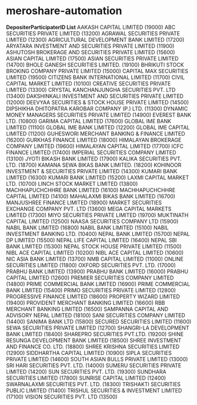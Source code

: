 # meroshare-automation

**DepositerParticipaterID List**
   AAKASH CAPITAL LIMITED (19000)
   ABC SECURITIES PRIVATE LIMITED (13200)
   AGRAWAL SECURITIES PRIVATE LIMITED (12300)
   AGRICULTURAL DEVELOPMENT BANK LIMITED (17200)
   ARYATARA INVESTMENT AND SECURITIES PRIVATE LIMITED (11900)
   ASHUTOSH BROKERAGE AND SECURITIES PRIVATE LIMITED (15600)
   ASIAN CAPITAL LIMITED (17500)
   ASIAN SECURITIES PRIVATE LIMITED (14700)
   BHOLE GANESH SECURITIES LIMITED. (19100)
   BHRIKUTI STOCK BROKING COMPANY PRIVATE LIMITED (15000)
   CAPITAL MAX SECURITIES LIMITED (19500)
   CITIZENS BANK INTERNATIONAL LIMITED (11700)
   CIVIL CAPITAL MARKET LIMITED (10100)
   CREATIVE SECURITIES PRIVATE LIMITED (13300)
   CRYSTAL KANCHANJUNGHA SECURITIES PVT. LTD (13400)
   DAKSHINKALI INVESTMENT AND SECURITIES PRIVATE LIMITED (12000)
   DEEVYAA  SECURITIES &amp; STOCK HOUSE PRIVATE LIMITED (14500)
   DIPSHIKHA DHITOPATRA KAROBAR COMPANY (P.) LTD. (11300)
   DYNAMIC MONEY MANAGERS SECURITIES PRIVATE LIMITED (14900)
   EVEREST BANK LTD. (10800)
   GARIMA CAPITAL LIMITED (17600)
   GLOBAL IME BANK LIMITED (11100)
   GLOBAL IME BANK LIMITED (12200)
   GLOBAL IME CAPITAL LIMITED (11200)
   GUHESWORI MERCHANT BANKING &amp; FINANCE LIMITED (16200)
   GURKHAS FINANCE LIMITED (18000)
   HIMALAYAN BROKERAGE COMPANY LIMITED (19600)
   HIMALAYAN CAPITAL LIMITED (17700)
   ICFC FINANCE LIMITED (17400)
   IMPERIAL SECURITIES COMPANY LIMITED (13100)
   JYOTI BIKASH BANK LIMITED (17900)
   KALIKA SECURITIES PVT. LTD. (18700)
   KAMANA SEWA BIKAS BANK LIMITED. (18200)
   KOHINOOR INVESTMENT &amp; SECURITIES PRIVATE LIMITED (14300)
   KUMARI BANK LIMITED (16300)
   KUMARI BANK LIMITED (15200)
   LAXMI CAPITAL MARKET LTD. (10700)
   LINCH STOCK MARKET  LIMITED (13800)
   MACHHAPUCHCHHRE BANK LIMITED (16100)
   MACHHAPUCHCHHRE CAPITAL LIMITED (14100)
   MAHALAXMI BIKAS BANK LIMITED (16700)
   MANJUSHREE FINANCE LIMITED (18900)
   MARKET SECURITIES EXCHANGE COMPANY PVT. LTD (13600)
   MEGA CAPITAL MARKETS LIMITED (17300)
   MIYO SECURITIES PRIVATE LIMITED (19700)
   MUKTINATH CAPITAL LIMITED (12500)
   NAASA SECURITIES COMPANY LTD (15900)
   NABIL BANK LIMITED (16800)
   NABIL BANK LIMITED (15100)
   NABIL INVESTMENT BANKING LTD. (10400)
   NEPAL BANK LIMITED (15700)
   NEPAL DP LIMITED (15500)
   NEPAL LIFE CAPITAL LIMITED (16400)
   NEPAL SBI BANK LIMITED (15300)
   NEPAL STOCK HOUSE PRIVATE LIMITED (11500)
   NIBL ACE CAPITAL LIMITED (10200)
   NIBL ACE CAPITAL LIMITED (10600)
   NIC ASIA BANK LIMITED (13700)
   NMB CAPITAL LIMITED (11000)
   ONLINE SECURITIES LIMITED (11800)
   OXFORD SECURITIES PVT. LTD. (17000)
   PRABHU BANK LIMITED (13900)
   PRABHU BANK LIMITED (16000)
   PRABHU CAPITAL LIMITED (12600)
   PREMIER SECURITIES COMPANY LIMITED (14800)
   PRIME COMMERCIAL BANK LIMITED (16900)
   PRIME COMMERCIAL BANK LIMITED (15400)
   PRIMO SECURITIES PRIVATE LIMITED (12800)
   PROGRESSIVE FINANCE LIMITED (18600)
   PROPERTY WIZARD LIMITED (19400)
   PROVIDENT MERCHANT BANKING LIMITED (16600)
   RBB MERCHANT BANKING LIMITED (16500)
   SAMPANNA CAPITAL AND ADVISORY NEPAL LIMITED (18100)
   SANI SECURITIES COMPANY LIMITED (14400)
   SANIMA BANK LTD (15800)
   SECURED SECURITIES LIMITED (11600)
   SEWA SECURITIES PRIVATE LIMITED (12700)
   SHANGRI-LA DEVELOPMENT BANK LIMITED (18400)
   SHAREPRO SECURITIES PVT.LTD. (19200)
   SHINE RESUNGA DEVELOPMENT BANK LIMITED (18500)
   SHREE INVESTMENT AND FINANCE CO. LTD. (18800)
   SHREE KRISHNA SECURITIES LIMITED (12900)
   SIDDHARTHA CAPITAL LIMITED (10900)
   SIPLA SECURITIES PRIVATE LIMITED (14600)
   SOUTH ASIAN BULLS PRIVATE LIMITED (13000)
   SRI HARI SECURITIES PVT. LTD. (14000)
   SUMERU  SECURITIES  PRIVATE  LIMITED (14200)
   SUN SECURITIES PVT. LTD. (19300)
   SUNDHARA SECURITIES LIMITED (17800)
   SUNRISE CAPITAL LIMITED (12400)
   SWARNALAXMI SECURITIES PVT. LTD. (18300)
   TRISHAKTI SECURITIES PUBLIC LIMITED (11400)
   TRISHUL SECURITIES & INVESTMENT LIMITED (17100)
   VISION SECURITIES PVT. LTD (13500)
